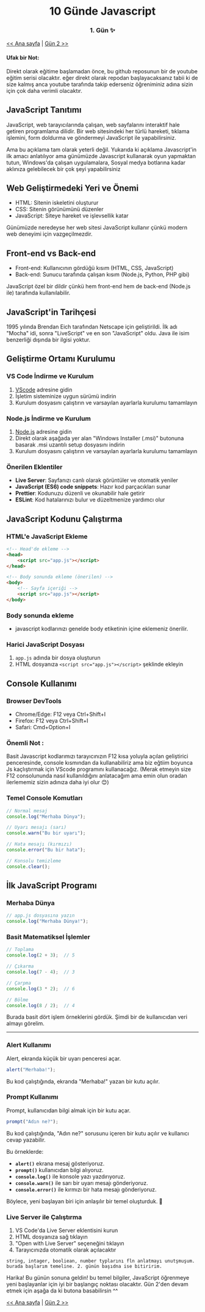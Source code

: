 <div align="center">
    <h1>10 Günde Javascript</h3>
    <h3>1. Gün ✨</h3>
</div>

[<< Ana sayfa](../../README.md) | [Gün 2 >>](../../günler/gün-2/gun-2.md)

#### Ufak bir Not:
Direkt olarak eğitime başlamadan önce, bu github reposunun bir de youtube eğitim serisi olacaktır. eğer direkt olarak repodan başlayacaksanız tabii ki de size kalmış anca youtube tarafında takip ederseniz öğreniminiz adına sizin için çok daha verimli olacaktır.

## JavaScript Tanıtımı
JavaScript, web tarayıcılarında çalışan, web sayfalarını interaktif hale getiren programlama dilidir. Bir web sitesindeki her türlü hareketi, tıklama işlemini, form doldurma ve göndermeyi JavaScript ile yapabilirsiniz.

Ama bu açıklama tam olarak yeterli değil. Yukarıda ki açıklama Javascript'in ilk amacı anlatılıyor ama günümüzde Javascript kullanarak oyun yapmaktan tutun, Windows'da çalışan uygulamalara, Sosyal medya botlarına kadar aklınıza gelebilecek bir çok şeyi yapabilirsiniz

## Web Geliştirmedeki Yeri ve Önemi
- HTML: Sitenin iskeletini oluşturur
- CSS: Sitenin görünümünü düzenler
- JavaScript: Siteye hareket ve işlevsellik katar

Günümüzde neredeyse her web sitesi JavaScript kullanır çünkü modern web deneyimi için vazgeçilmezdir.

## Front-end vs Back-end
- Front-end: Kullanıcının gördüğü kısım (HTML, CSS, JavaScript)
- Back-end: Sunucu tarafında çalışan kısım (Node.js, Python, PHP gibi)

JavaScript özel bir dildir çünkü hem front-end hem de back-end (Node.js ile) tarafında kullanılabilir.

## JavaScript'in Tarihçesi
1995 yılında Brendan Eich tarafından Netscape için geliştirildi. İlk adı "Mocha" idi, sonra "LiveScript" ve en son "JavaScript" oldu. Java ile isim benzerliği dışında bir ilgisi yoktur.

## Geliştirme Ortamı Kurulumu

### VS Code İndirme ve Kurulum
1. [VScode](https://code.visualstudio.com) adresine gidin
2. İşletim sisteminize uygun sürümü indirin
3. Kurulum dosyasını çalıştırın ve varsayılan ayarlarla kurulumu tamamlayın

### Node.js İndirme ve Kurulum
1. [Node.js](https://nodejs.org/tr/download) adresine gidin
2. Direkt olarak aşağada yer alan "Windows Installer (.msi)" butonuna basarak .msi uzantılı setup dosyasını indirin
3. Kurulum dosyasını çalıştırın ve varsayılan ayarlarla kurulumu tamamlayın

### Önerilen Eklentiler
- **Live Server**: Sayfanızı canlı olarak görüntüler ve otomatik yeniler
- **JavaScript (ES6) code snippets**: Hazır kod parçacıkları sunar
- **Prettier**: Kodunuzu düzenli ve okunabilir hale getirir
- **ESLint**: Kod hatalarınızı bulur ve düzeltmenize yardımcı olur

## JavaScript Kodunu Çalıştırma

### HTML'e JavaScript Ekleme
```html
<!-- Head'de ekleme -->
<head>
    <script src="app.js"></script>
</head>

<!-- Body sonunda ekleme (önerilen) -->
<body>
    <!-- Sayfa içeriği -->
    <script src="app.js"></script>
</body>
```

### Body sonunda ekleme
- javascript kodlarınızı genelde body etiketinin içine eklemeniz önerilir.

### Harici JavaScript Dosyası
1. `app.js` adında bir dosya oluşturun
2. HTML dosyanıza `<script src="app.js"></script>` şeklinde ekleyin

## Console Kullanımı

### Browser DevTools
- Chrome/Edge: F12 veya Ctrl+Shift+I
- Firefox: F12 veya Ctrl+Shift+I
- Safari: Cmd+Option+I

### Önemli Not :
Basit Javascript kodlarımızı tarayıcınızın F12 kısa yoluyla açılan geliştirici penceresinde, console kısmından da kullanabiliriz ama biz eğtiim boyunca Js kaçlıştırmak için VScode programını kullanacağız. (Merak etmeyin size F12 consolununda nasıl kullanıldığını anlatacağım ama emin olun oradan ilerlememiz sizin adınıza daha iyi olur 😊)

### Temel Console Komutları
```javascript
// Normal mesaj
console.log("Merhaba Dünya");

// Uyarı mesajı (sarı)
console.warn("Bu bir uyarı");

// Hata mesajı (kırmızı)
console.error("Bu bir hata");

// Konsolu temizleme
console.clear();
```

## İlk JavaScript Programı

### Merhaba Dünya
```javascript
// app.js dosyasına yazın
console.log("Merhaba Dünya!");
```
 

### **Basit Matematiksel İşlemler**  

```javascript
// Toplama
console.log(2 + 3);  // 5

// Çıkarma
console.log(7 - 4);  // 3

// Çarpma
console.log(3 * 2);  // 6

// Bölme
console.log(8 / 2);  // 4
```

Burada basit dört işlem örneklerini gördük. Şimdi bir de kullanıcıdan veri almayı görelim.

---

### **Alert Kullanımı**  
Alert, ekranda küçük bir uyarı penceresi açar.
```javascript
alert("Merhaba!");
```
Bu kod çalıştığında, ekranda "Merhaba!" yazan bir kutu açılır.

### **Prompt Kullanımı**
Prompt, kullanıcıdan bilgi almak için bir kutu açar.
```javascript
prompt("Adın ne?");
```
Bu kod çalıştığında, "Adın ne?" sorusunu içeren bir kutu açılır ve kullanıcı cevap yazabilir.

Bu örneklerde:  
- **`alert()`** ekrana mesaj gösteriyoruz.  
- **`prompt()`** kullanıcıdan bilgi alıyoruz.  
- **`console.log()`** ile konsole yazı yazdırıyoruz. 
- **`console.warn()`** ile sarı bir uyarı mesajı gönderiyoruz.
- **`console.error()`** ile kırmızı bir hata mesajı gönderiyoruz. 

Böylece, yeni başlayan biri için anlaşılır bir temel oluşturduk. 🚀

### Live Server ile Çalıştırma
1. VS Code'da Live Server eklentisini kurun
2. HTML dosyanıza sağ tıklayın
3. "Open with Live Server" seçeneğini tıklayın
4. Tarayıcınızda otomatik olarak açılacaktır

```
string, intager, booliean, number typlarını fln anlatmayı unutşmuşum. burada başlarım temeline. 2. günün başıdna ise bitiririm.
```

Harika! Bu günün sonuna geldin! bu temel bilgiler, JavaScript öğrenmeye yeni başlayanlar için iyi bir başlangıç noktası olacaktır.
Gün 2'den devam etmek için aşağa da ki butona basabilirsin ^^


[<< Ana sayfa](../../README.md) | [Gün 2 >>](../../günler/gün-2/gun-2.md)
